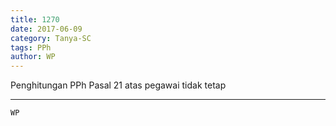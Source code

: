 ```yaml
---
title: 1270
date: 2017-06-09
category: Tanya-SC
tags: PPh
author: WP
---
```


Penghitungan PPh Pasal 21 atas pegawai tidak tetap

---



`WP`

